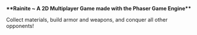 <p align="cenbter">
	<b>**Rainite ~ A 2D Multiplayer Game made with the Phaser Game Engine**</b>
</p>

<p>  
	Collect materials, build armor and weapons, and conquer all other opponents!
</p>

